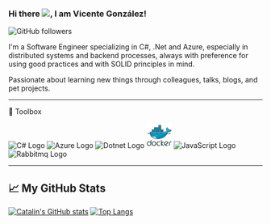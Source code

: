### Hi there <img src="https://raw.githubusercontent.com/MartinHeinz/MartinHeinz/master/wave.gif" width="30px">, I am Vicente González!

![GitHub followers](https://img.shields.io/github/followers/vicentegnz?style=social)

I'm a Software Engineer specializing in C#, .Net and Azure, especially in distributed systems and backend processes, always with preference for using good practices and with SOLID principles in mind.

Passionate about learning new things through colleagues, talks, blogs, and pet projects.

---

🧰 Toolbox

<img src="https://cdn.worldvectorlogo.com/logos/c.svg" alt="C# Logo" width="50" height="50"/> <img src="https://cdn.worldvectorlogo.com/logos/azure-1.svg" alt="Azure Logo" width="50" height="50"/> <img src="https://cdn.worldvectorlogo.com/logos/dotnet.svg" alt="Dotnet Logo" width="50" height="50"/> <img src="https://github.com/devicons/devicon/blob/master/icons/docker/docker-original-wordmark.svg" alt="Docker Logo" width="50" height="50"/> <img src="https://cdn.worldvectorlogo.com/logos/javascript.svg" alt="JavaScript Logo" width="50" height="50"/> <img src="https://cdn.worldvectorlogo.com/logos/rabbitmq.svg" alt="Rabbitmq Logo" width="50" height="50"/> 

---

## &#x1f4c8; My GitHub Stats

[![Catalin's GitHub stats](https://github-readme-stats.vercel.app/api?username=vicentegnz&theme=dark)](https://github.com/anuraghazra/github-readme-stats)   [![Top Langs](https://github-readme-stats.vercel.app/api/top-langs/?username=vicentegnz&hide=java,html,css&theme=dark)](https://github.com/anuraghazra/github-readme-stats)
